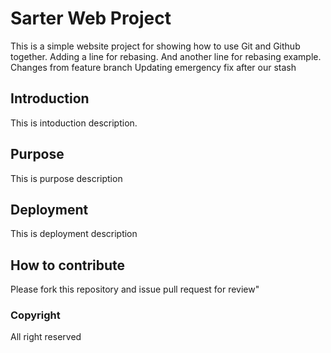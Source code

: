 # Sarter Web Project 

This is a simple website project for showing how to use Git and Github together.
Adding a line for rebasing.
And another line for rebasing example.
Changes from feature branch
Updating emergency fix after our stash 

## Introduction

This is intoduction description. 

## Purpose

This is purpose description 

## Deployment 

This is deployment description

## How to contribute

Please fork this repository and issue pull request for review" 

### Copyright 

All right reserved